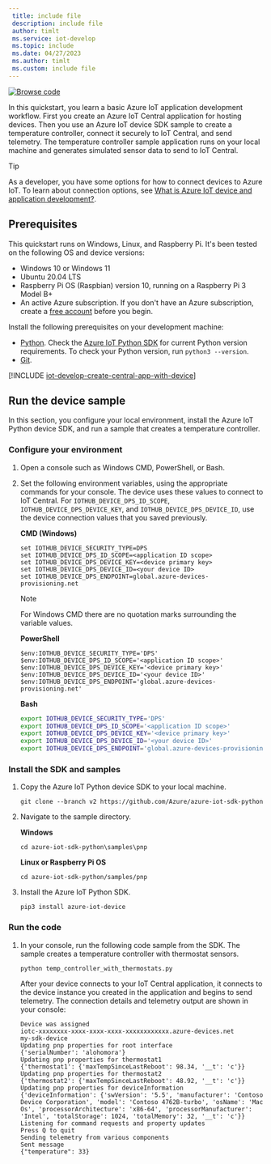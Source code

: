 ```yaml
---
 title: include file
 description: include file
 author: timlt
 ms.service: iot-develop
 ms.topic: include
 ms.date: 04/27/2023
 ms.author: timlt
 ms.custom: include file
---
```


[![Browse code](../articles/iot-develop/media/common/browse-code.svg)](https://github.com/Azure/azure-iot-sdk-python/tree/v2/samples/pnp)

In this quickstart, you learn a basic Azure IoT application development workflow. First you create an Azure IoT Central application for hosting devices. Then you use an Azure IoT device SDK sample to create a temperature controller, connect it securely to IoT Central, and send telemetry. The temperature controller sample application runs on your local machine and generates simulated sensor data to send to IoT Central.

> [!TIP]
> As a developer, you have some options for how to connect devices to Azure IoT. To learn about connection options, see [What is Azure IoT device and application development?](../articles/iot-develop/about-iot-develop.md#selecting-a-service).

## Prerequisites
This quickstart runs on Windows, Linux, and Raspberry Pi. It's been tested on the following OS and device versions:

- Windows 10 or Windows 11
- Ubuntu 20.04 LTS
- Raspberry Pi OS (Raspbian) version 10, running on a Raspberry Pi 3 Model B+
- An active Azure subscription. If you don't have an Azure subscription, create a [free account](https://azure.microsoft.com/free/?WT.mc_id=A261C142F) before you begin.

Install the following prerequisites on your development machine:

- [Python](https://www.python.org/downloads/). Check the [Azure IoT Python SDK](https://github.com/Azure/azure-iot-sdk-python/blob/main/README.md) for current Python version requirements. To check your Python version, run `python3 --version`.
- [Git](https://git-scm.com/downloads).

[!INCLUDE [iot-develop-create-central-app-with-device](iot-develop-create-central-app-with-device.md)]

## Run the device sample
In this section, you configure your local environment, install the Azure IoT Python device SDK, and run a sample that creates a temperature controller.

### Configure your environment

1. Open a console such as Windows CMD, PowerShell, or Bash.

1. Set the following environment variables, using the appropriate commands for your console. The device uses these values to connect to IoT Central. For `IOTHUB_DEVICE_DPS_ID_SCOPE`, `IOTHUB_DEVICE_DPS_DEVICE_KEY`, and `IOTHUB_DEVICE_DPS_DEVICE_ID`, use the device connection values that you saved previously.

    **CMD (Windows)**

    ```console
    set IOTHUB_DEVICE_SECURITY_TYPE=DPS
    set IOTHUB_DEVICE_DPS_ID_SCOPE=<application ID scope>
    set IOTHUB_DEVICE_DPS_DEVICE_KEY=<device primary key>
    set IOTHUB_DEVICE_DPS_DEVICE_ID=<your device ID>
    set IOTHUB_DEVICE_DPS_ENDPOINT=global.azure-devices-provisioning.net
    ```

    > [!NOTE]
    > For Windows CMD there are no quotation marks surrounding the variable values.

    **PowerShell**

    ```azurepowershell
    $env:IOTHUB_DEVICE_SECURITY_TYPE='DPS'
    $env:IOTHUB_DEVICE_DPS_ID_SCOPE='<application ID scope>'
    $env:IOTHUB_DEVICE_DPS_DEVICE_KEY='<device primary key>'
    $env:IOTHUB_DEVICE_DPS_DEVICE_ID='<your device ID>'
    $env:IOTHUB_DEVICE_DPS_ENDPOINT='global.azure-devices-provisioning.net'
    ```

    **Bash**

    ```bash
    export IOTHUB_DEVICE_SECURITY_TYPE='DPS'
    export IOTHUB_DEVICE_DPS_ID_SCOPE='<application ID scope>'
    export IOTHUB_DEVICE_DPS_DEVICE_KEY='<device primary key>'
    export IOTHUB_DEVICE_DPS_DEVICE_ID='<your device ID>'
    export IOTHUB_DEVICE_DPS_ENDPOINT='global.azure-devices-provisioning.net' 
    ```

### Install the SDK and samples

1. Copy the Azure IoT Python device SDK to your local machine.

    ```console
    git clone --branch v2 https://github.com/Azure/azure-iot-sdk-python
    ```
1. Navigate to the sample directory.

    **Windows**
    ```console
    cd azure-iot-sdk-python\samples\pnp
    ```

    **Linux or Raspberry Pi OS**
    ```console
    cd azure-iot-sdk-python/samples/pnp
    ```

1. Install the Azure IoT Python SDK.
    ```console
    pip3 install azure-iot-device
    ```

### Run the code

1. In your console, run the following code sample from the SDK. The sample creates a temperature controller with thermostat sensors.
    ```console
    python temp_controller_with_thermostats.py
    ```

    After your device connects to your IoT Central application, it connects to the device instance you created in the application and begins to send telemetry. The connection details and telemetry output are shown in your console: 
    
    ```output
    Device was assigned
    iotc-xxxxxxxx-xxxx-xxxx-xxxx-xxxxxxxxxxxx.azure-devices.net
    my-sdk-device
    Updating pnp properties for root interface
    {'serialNumber': 'alohomora'}
    Updating pnp properties for thermostat1
    {'thermostat1': {'maxTempSinceLastReboot': 98.34, '__t': 'c'}}
    Updating pnp properties for thermostat2
    {'thermostat2': {'maxTempSinceLastReboot': 48.92, '__t': 'c'}}
    Updating pnp properties for deviceInformation
    {'deviceInformation': {'swVersion': '5.5', 'manufacturer': 'Contoso Device Corporation', 'model': 'Contoso 4762B-turbo', 'osName': 'Mac Os', 'processorArchitecture': 'x86-64', 'processorManufacturer': 'Intel', 'totalStorage': 1024, 'totalMemory': 32, '__t': 'c'}}
    Listening for command requests and property updates
    Press Q to quit
    Sending telemetry from various components
    Sent message
    {"temperature": 33}
    ```
